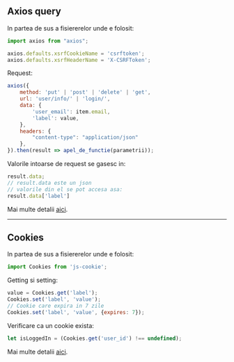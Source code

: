 Axios query
---

In partea de sus a fisiererelor unde e folosit:
```javascript
import axios from "axios";

axios.defaults.xsrfCookieName = 'csrftoken';
axios.defaults.xsrfHeaderName = 'X-CSRFToken';
```

Request:
```javascript
axios({
    method: 'put' | 'post' | 'delete' | 'get',
    url: 'user/info/' | 'login/',
    data: {
        'user_email': item.email,
        'label': value,
    },
    headers: {
        "content-type": "application/json"
    },
}).then(result => apel_de_functie(parametrii));
```

Valorile intoarse de request se gasesc in:
```javascript
result.data;
// result.data este un json
// valorile din el se pot accesa asa:
result.data['label']
```

Mai multe detalii [aici](https://github.com/axios/axios/blob/master/README.md).

---

Cookies
---

In partea de sus a fisiererelor unde e folosit:
```javascript
import Cookies from 'js-cookie';
```

Getting si setting:
```javascript
value = Cookies.get('label');
Cookies.set('label', 'value');
// Cookie care expira in 7 zile
Cookies.set('label', 'value', {expires: 7});
```

Verificare ca un cookie exista:
```javascript
let isLoggedIn = (Cookies.get('user_id') !== undefined);
```

Mai multe detalii [aici](https://www.npmjs.com/package/js-cookie).
